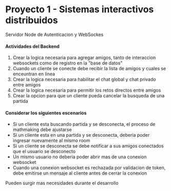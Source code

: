 
# Proyecto 1 - Sistemas interactivos distribuidos
 Servidor Node de Autenticacion y WebSockes

#### Actividades del Backend
1. Crear la logica necesaria para agregar amigos, tanto de interaccion websockets como de registro en la "base de datos"
2. Cuando un cliente se conecte debe recibir la lista de amigos y cuales se enceuntran en linea
3. Crear la logica necesaria para habilitar el chat global y chat privado entre amigos
4. Crear la logica necesaria para permitir los retos directos entre amigos
5. Crear la opcion para que un cliente pueda cancelar la busqueda de una partida



#### Considerar los siguientes escenarios
* Si un cliente esta buscando partida y se desconecta, el proceso de mathmaking debe ajustarse
* Si un cliente esta en una partida y se desconecta, deberia poder ingresar nuevamente al mismo room 
* Si un cliente se desconecta se debe notificar a sus amigos conectados que el usuario se desconecto
* Un mismo usuario no deberia poder abrir mas de una conexion websocket
* Cuando una conexion websocket es rechazada por validacion de token, debe emitirse un mensaje al cliente antes de cerrar la conexion

Pueden surgir mas necesidades durante el desarrollo
